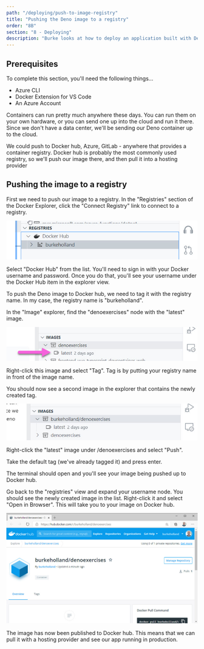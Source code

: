 ```yaml
---
path: "/deploying/push-to-image-registry"
title: "Pushing the Deno image to a registry"
order: "8B"
section: "8 - Deploying"
description: "Burke looks at how to deploy an application built with Deno"
---
```


## Prerequisites

To complete this section, you'll need the following things...

- Azure CLI
- Docker Extension for VS Code
- An Azure Account

Containers can run pretty much anywhere these days. You can run them on your own hardware, or you can send one up into the cloud and run it there. Since we don't have a data center, we'll be sending our Deno container up to the cloud.

We could push to Docker hub, Azure, GitLab - anywhere that provides a container registry. Docker hub is probably the most commonly used registry, so we'll push our image there, and then pull it into a hosting provider

## Pushing the image to a registry

First we need to push our image to a registry. In the "Registries" section of the Docker Explorer, click the "Connect Registry" link to connect to a registry.

![](../images/dockerhub.jpg)

Select "Docker Hub" from the list. You'll need to sign in with your Docker username and password. Once you do that, you'll see your username under the Docker Hub item in the explorer view.

To push the Deno image to Docker hub, we need to tag it with the registry name. In my case, the registry name is "burkeholland".

In the "Image" explorer, find the "denoexercises" node with the "latest" image.

![](../images/image-latest.jpg)

Right-click this image and select "Tag". Tag is by putting your registry name in front of the image name.

You should now see a second image in the explorer that contains the newly created tag.

![](../images/tagged-image.jpg)

Right-click the "latest" image under <username>/denoexercises and select "Push".

Take the default tag (we've already tagged it) and press enter.

The terminal should open and you'll see your image being pushed up to Docker hub.

Go back to the "registries" view and expand your username node. You should see the newly created image in the list. Right-click it and select "Open in Browser". This will take you to your image on Docker hub.

![](../images/dockerhub-web.jpg)

The image has now been published to Docker hub. This means that we can pull it with a hosting provider and see our app running in production.
